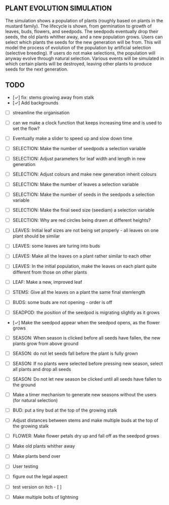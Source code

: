 ## PLANT EVOLUTION SIMULATION
The simulation shows a population of plants (roughly based on plants in the mustard family).
The lifecycle is shown, from germination to growth of leaves, buds, flowers, and seedpods.
The seedpods eventually drop their seeds, the old plants whither away, and a new population grows.
Users can select which plants the seeds for the new generation will be from.
This will model the process of evolution of the population by artificial selection (selective breeding).
If users do not make selections, the population will anyway evolve through natural selection.
Various events will be simulated in which certain plants will be destroyed, 
leaving other plants to produce seeds for the next generation.
## TODO
  - [✓] fix: stems growing away from stalk
  - [✓] Add backgrounds
  
  - [ ] streamline the organisation 
  - [ ] can we make a clock function that keeps increasing time and is used to set the flow?
  - [ ] Eventually make a slider to speed up and slow down time

  - [ ] SELECTION: Make the number of seedpods a selection variable
  - [ ] SELECTION: Adjust parameters for leaf width and length in new generation
  - [ ] SELECTION: Adjust colours and make new generation inherit colours 
  - [ ] SELECTION: Make the number of leaves a selection variable
  - [ ] SELECTION: Make the number of seeds in the seedpods a selection variable
  - [ ] SELECTION: Make the final seed size (seediam) a selection variable
  - [ ] SELECTION: Why are red circles being drawn at different heights?

  - [ ] LEAVES: Initial leaf sizes are not being set properly - all leaves on one plant should be similar
  - [ ] LEAVES: some leaves are turing into buds
  - [ ] LEAVES: Make all the leaves on a plant rather similar to each other
  - [ ] LEAVES: In the initial population, make the leaves on each plant quite different from those on other plants
  - [ ] LEAF: Make a new, improved leaf
  
  - [ ] STEMS: Give all the leaves on a plant the same final stemlength

  - [ ] BUDS: some buds are not opening - order is off

  - [ ] SEADPOD: the position of the seedpod is migrating slightly as it grows
  - [✓] Make the seedpod appear when the seedpod opens, as the flower grows

  - [ ] SEASON: When season is clicked before all seeds have fallen, the new plants grow from above ground
  - [ ] SEASON: do not let seeds fall before the plant is fully grown
  - [ ] SEASON: If no plants were selected before pressing new season, select all plants and drop all seeds
  - [ ] SEASON: Do not let new season be clicked until all seeds have fallen to the ground
  - [ ] Make a timer mechanism to generate new seasons without the users (for natural selection)

  - [ ] BUD: put a tiny bud at the top of the growing stalk
  
  - [ ] Adjust distances between stems and make multiple buds at the top of the growing stalk
  - [ ] FLOWER: Make flower petals dry up and fall off as the seedpod grows
  - [ ] Make old plants whither away
  - [ ] Make plants bend over

  - [ ] User testing
  - [ ] figure out the legal aspect
  - [ ] test version on itch  - [ ]
  - [ ] Make multiple bolts of lightning
